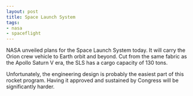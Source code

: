 ```yaml
---
layout: post
title: Space Launch System
tags:
- nasa
- spaceflight
---
```

NASA unveiled plans for the Space Launch System today. It will carry the Orion crew vehicle to Earth orbit and beyond. Cut from the same fabric as the Apollo Saturn V era, the SLS has a cargo capacity of 130 tons.

Unfortunately, the engineering design is probably the easiest part of this rocket program. Having it approved and sustained by Congress will be significantly harder.
